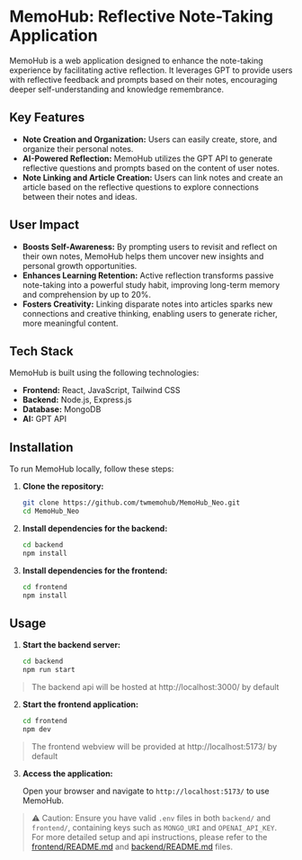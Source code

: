 # MemoHub: Reflective Note-Taking Application

MemoHub is a web application designed to enhance the note-taking experience by facilitating active reflection. It leverages GPT to provide users with reflective feedback and prompts based on their notes, encouraging deeper self-understanding and knowledge remembrance.

## Key Features

- **Note Creation and Organization:** Users can easily create, store, and organize their personal notes.
- **AI-Powered Reflection:** MemoHub utilizes the GPT API to generate reflective questions and prompts based on the content of user notes.
- **Note Linking and Article Creation:** Users can link notes and create an article based on the reflective questions to explore connections between their notes and ideas.

## User Impact

- **Boosts Self-Awareness:** By prompting users to revisit and reflect on their own notes, MemoHub helps them uncover new insights and personal growth opportunities.  
- **Enhances Learning Retention:** Active reflection transforms passive note-taking into a powerful study habit, improving long-term memory and comprehension by up to 20%.  
- **Fosters Creativity:** Linking disparate notes into articles sparks new connections and creative thinking, enabling users to generate richer, more meaningful content.

## Tech Stack

MemoHub is built using the following technologies:

- **Frontend:** React, JavaScript, Tailwind CSS
- **Backend:** Node.js, Express.js
- **Database:** MongoDB
- **AI:** GPT API

## Installation

To run MemoHub locally, follow these steps:

1. **Clone the repository:**

   ```bash
   git clone https://github.com/twmemohub/MemoHub_Neo.git
   cd MemoHub_Neo
   ```

2. **Install dependencies for the backend:**

   ```bash
   cd backend
   npm install
   ```

3. **Install dependencies for the frontend:**

   ```bash
   cd frontend
   npm install
   ```

## Usage

1. **Start the backend server:**

   ```bash
   cd backend
   npm run start
   ```
> The backend api will be hosted at http://localhost:3000/ by default

2. **Start the frontend application:**

   ```bash
   cd frontend
   npm dev
   ```
> The frontend webview will be provided at http://localhost:5173/ by default

3. **Access the application:**

   Open your browser and navigate to `http://localhost:5173/` to use MemoHub.

> ⚠️ Caution: Ensure you have valid `.env` files in both `backend/` and `frontend/`, containing keys such as `MONGO_URI` and `OPENAI_API_KEY`.  
> For more detailed setup and api instructions, please refer to the [frontend/README.md](frontend/README.md) and [backend/README.md](backend/README.md) files.
